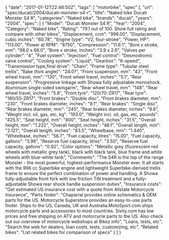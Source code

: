 {
    "date": "2017-01-12T22:46:50Z",
    "tags": [
        "motorbike",
        "spec"
    ],
    "url": "spec\/ducati\/2004\/ducati-monster-s4-r",
    "title": "Naked bike Ducati Monster S4 R",
    "categories": "Naked bike",
    "brands": "ducati",
    "years": "2004",
    "spec": [
        {
            "Model": "Ducati Monster S4 R",
            "Year": "2004",
            "Category": "Naked bike",
            "Rating": "79.1 out of 100. Show full rating and compare with other bikes",
            "Displacement, ccm": "996.00",
            "Displacement, cubic inches": "60.78",
            "Engine type": "V2, four-stroke",
            "Power, HP": "113.00",
            "Power at RPM": "8750",
            "Compression": "11.6:1",
            "Bore x stroke, mm": "98.0 x 66.0",
            "Bore x stroke, inches": "3.9 x 2.6",
            "Valves per cylinder": "4",
            "Fuel system": "Injection",
            "Fuel control": "Desmodromic valve control",
            "Cooling system": "Liquid",
            "Gearbox": "6-speed",
            "Transmission type,final drive": "Chain",
            "Frame type": "Tubular steel trellis",
            "Rake (fork angle)": "24.0?",
            "Front suspension, mm": "43",
            "Front wheel travel, mm": "130",
            "Front wheel travel, inches": "5.1",
            "Rear suspension": "Progressive linkage with Showa fully adjustable monoshock. Aluminium single-sided swingarm",
            "Rear wheel travel, mm": "148",
            "Rear wheel travel, inches": "5.8",
            "Front tyre": "120\/70-ZR17",
            "Rear tyre": "180\/55-ZR17",
            "Front brakes": "Double disc",
            "Front brakes diameter, mm": "230",
            "Front brakes diameter, inches": "9.1",
            "Rear brakes": "Single disc",
            "Rear brakes diameter, mm": "245",
            "Rear brakes diameter, inches": "9.6",
            "Weight incl. oil, gas, etc, kg": "193.0",
            "Weight incl. oil, gas, etc, pounds": "425.5",
            "Seat height, mm": "800",
            "Seat height, inches": "31.5",
            "Overall height, mm": "1.222",
            "Overall height, inches": "48.1",
            "Overall length, mm": "2.121",
            "Overall length, inches": "83.5",
            "Wheelbase, mm": "1.440",
            "Wheelbase, inches": "56.7",
            "Fuel capacity, litres": "15.00",
            "Fuel capacity, gallons": "3.96",
            "Reserve fuel capacity, litres": "3.50",
            "Reserve fuel capacity, gallons": "0.92",
            "Color options": "Metallic grey (fluorescent red wheels with metallic grey tank), black with black tank, blue frame and white wheels with blue-white tank",
            "Comments": "The S4R is the top of the range Monster - the most powerful, highest-performance Monster ever. It all starts with the 996 cc Superbike engine and lightweight Superbike-derived trellis frame to ensure the perfect combination of power and handling. A Showa fully-adjustable front fork with low friction TiN treatment and a fully-adjustable Showa rear shock handle suspension duties",
            "Insurance costs": "Get estimated US insurance cost with a quote from Allstate Motorcycle Insurance",
            "Parts finder": "Chaparral provides online schematics & OEM parts for the US.   Motorcycle Superstore provides an easy-to-use parts finder. Ships to the US, Canada, UK and Australia.MotoSport.com ships motorcycle parts and accessories to most countries.    Sixity.com has low prices and free shipping on ATV and motorcycle parts to the US. Also check out our overview of motorcycle webshops at Bikez.info",
            "Loans, tests, etc": "Search the web for dealers, loan costs, tests, customizing, etc",
            "Related bikes": "List related bikes for comparison of specs"
        }
    ]
}